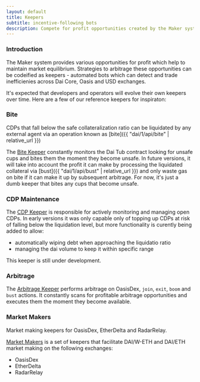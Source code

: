 ```yaml
---
layout: default
title: Keepers
subtitle: incentive-following bots
description: Compete for profit opportunities created by the Maker system
---
```


### Introduction

The Maker system provides various opportunities for profit which help to
maintain market equilibrium. Strategies to arbitrage these opportunities can be
codeified as keepers - automated bots which can detect and trade inefficienies
across Dai Core, Oasis and USD exchanges.

It's expected that developers and operators will evolve their own keepers over
time. Here are a few of our reference keepers for inspiraton:

### Bite

CDPs that fall below the safe collateralization ratio can be liquidated by any
external agent via an operation known as [bite]({{ "dai/1/api/bite" |
relative_url }})

The [Bite Keeper](https://github.com/makerdao/bite-keeper) constantly monitors
the Dai Tub contract looking for unsafe cups and bites them the moment they
become unsafe. In future versions, it will take into account the profit it can
make by processing the liquidated collateral via [bust]({{ "dai/1/api/bust" |
relative_url }}) and only waste gas on bite if it can make it up by subsequent
arbitrage. For now, it's just a dumb keeper that bites any cups that become
unsafe.

### CDP Maintenance

The [CDP Keeper](https://github.com/makerdao/cdp-keeper) is responsible for
actively monitoring and managing open CDPs. In early versions it was only capable
only of topping up CDPs at risk of falling below the liquidation level, but
more functionality is curently being added to allow:

- automatically wiping debt when approaching the liquidatio ratio
- managing the dai volume to keep it within specific range

This keeper is still under development.

### Arbitrage

The [Arbitrage Keeper](https://github.com/makerdao/arbitrage-keeper) performs
arbitrage on OasisDex, `join`, `exit`, `boom` and `bust` actions. It constantly
scans for profitable arbitrage opportunities and executes them the moment they
become available.

### Market Makers

Market making keepers for OasisDex, EtherDelta and RadarRelay.

[Market Makers](https://github.com/makerdao/market-maker-keeper) is a set of
keepers that facilitate DAI/W-ETH and DAI/ETH market making on the following
exchanges:

* OasisDex
* EtherDelta
* RadarRelay
